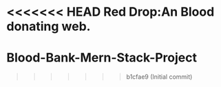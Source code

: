 <<<<<<< HEAD
Red Drop:An Blood donating web.
=======
# Blood-Bank-Mern-Stack-Project



>>>>>>> b1cfae9 (Initial commit)
